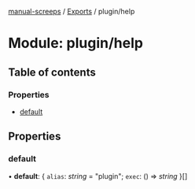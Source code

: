 [manual-screeps](../README.md) / [Exports](../modules.md) / plugin/help

# Module: plugin/help

## Table of contents

### Properties

- [default](plugin_help.md#default)

## Properties

### default

• **default**: { `alias`: *string* = "plugin"; `exec`: () => *string*  }[]
